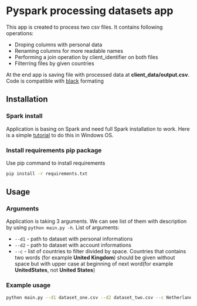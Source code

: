# Pyspark processing datasets app
This app is created to process two csv files. It contains following operations:
* Droping columns with personal data
* Renaming columns for more readable names
* Performing a join operation by client_identifier on both files
* Filterring files by given countries

At the end app is saving file with processed data at **client_data/output.csv**.
Code is compatible with [black](https://black.readthedocs.io/en/stable/) formating
## Installation
### Spark install
Application is basing on Spark and need full Spark installation to work. Here is a simple [tutorial](https://phoenixnap.com/kb/install-spark-on-windows-10) to do this in Windows OS.

### Install requirements pip package
Use pip command to install requirements
```bash
pip install -r requirements.txt
```

## Usage
### Arguments
Application is taking 3 arguments. We can see list of them with description by using `python main.py -h`. List of arguments:
* `--d1` - path to dataset with personal informations
* `--d2` - path to dataset with account informations
* `--c` - list of countries to filter divided by space. Countries that contains two words (for example **United Kingdom**) should be given without space but with upper case at beginning of next word(for example **UnitedStates**, not **United States**)

### Example usage
```bash
python main.py --d1 dataset_one.csv --d2 dataset_two.csv --c Netherlands UnitedKingdom
```

